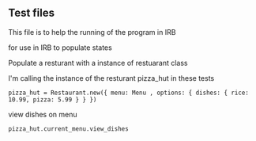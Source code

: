 
Test files
----------

This file is to help the running of the program in IRB

for use in IRB to populate states

Populate a resturant with a instance of restuarant class

I'm calling the instance of the resturant pizza_hut in these tests

```
pizza_hut = Restaurant.new({ menu: Menu , options: { dishes: { rice: 10.99, pizza: 5.99 } } })
```

view dishes on menu

```
pizza_hut.current_menu.view_dishes
```